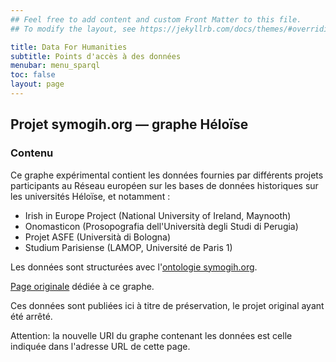 ```yaml
---
## Feel free to add content and custom Front Matter to this file.
## To modify the layout, see https://jekyllrb.com/docs/themes/#overriding-theme-defaults

title: Data For Humanities
subtitle: Points d'accès à des données
menubar: menu_sparql
toc: false
layout: page
---
```


## Projet symogih.org — graphe Héloïse


### Contenu

Ce graphe expérimental contient les données fournies par différents projets participants au Réseau européen sur les bases de données historiques sur les universités Héloïse, et notamment :

* Irish in Europe Project (National University of Ireland, Maynooth)
* Onomasticon (Prosopografia dell'Università degli Studi di Perugia)
* Projet ASFE (Università di Bologna)
* Studium Parisiense (LAMOP, Université de Paris 1)

Les données sont structurées avec l'[ontologie symogih.org](http://symogih.org/?q=types-of-informations-list).


[Page originale](http://symogih.org/graph/heloise) dédiée à ce graphe.

Ces données sont publiées ici à titre de préservation, le projet original ayant été arrêté. 

Attention: la nouvelle URI du graphe contenant les données est celle indiquée dans l'adresse URL de cette page.

